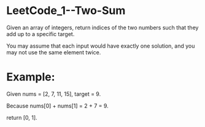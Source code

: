 # LeetCode_1--Two-Sum

Given an array of integers, return indices of the two numbers such that they add up to a specific target.

You may assume that each input would have exactly one solution, and you may not use the same element twice.

# Example:

Given nums = [2, 7, 11, 15], target = 9.

Because nums[0] + nums[1] = 2 + 7 = 9.

return [0, 1].
